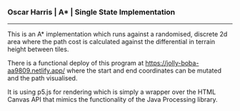 ### Oscar Harris | A* | Single State Implementation

---

This is an A* implementation which runs against a randomised, discrete 2d area where the path cost is calculated against the differential in terrain height between tiles.

There is a functional deploy of this program at https://jolly-boba-aa9809.netlify.app/ where the start and end coordinates can be mutated and the path visualised.

It is using p5.js for rendering which is simply a wrapper over the HTML Canvas API that mimics the functionality of the Java Processing library.

